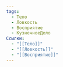 ```yaml
---
tags:
  - Тело
  - Ловкость
  - Восприятие
  - КузнечноеДело
Ссылки:
  - "[[Тело]]"
  - "[[Ловкость]]"
  - "[[Восприятие]]"
---
```

